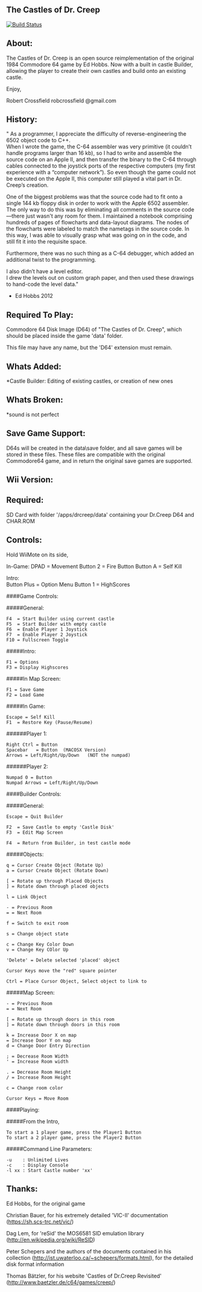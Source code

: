 The Castles of Dr. Creep
------------------------

[![Build Status](https://travis-ci.org/segrax/DrCreep.svg?branch=master)](https://travis-ci.org/segrax/DrCreep)

About:
------
 The Castles of Dr. Creep is an open source reimplementation of the 
  original 1984 Commodore 64 game by Ed Hobbs.
 Now with a built in castle Builder, allowing the player to create their
  own castles and build onto an existing castle.


Enjoy,
  
Robert Crossfield
robcrossfield @gmail.com

History:
--------
 
" As a programmer, I appreciate the difficulty of reverse-engineering the 6502 object code to C++.  
 When I wrote the game, the C-64 assembler was very primitive (it couldn’t handle programs larger than 16 kb), 
 so I had to write and assemble the source code on an Apple II, and then transfer the binary to the C-64 through cables
 connected to the joystick ports of the respective computers (my first experience with a “computer network”).
 So even though the game could not be executed on the Apple II, this computer still played a vital part in Dr. Creep’s
 creation.
 
 One of the biggest problems was that the source code had to fit onto a single 144 kb floppy disk in order to work 
 with the Apple 6502 assembler.  The only way to do this was by eliminating all comments in the source code—there 
 just wasn't any room for them.  I maintained a notebook comprising hundreds of pages of flowcharts and data-layout
 diagrams.  The nodes of the flowcharts were labeled to match the nametags in the source code.  In this way, I was
 able to visually grasp what was going on in the code, and still fit it into the requisite space.

 Furthermore, there was no such thing as a C-64 debugger, which added an additional twist to the programming.
 
 I also didn’t have a level editor.  
 I drew the levels out on custom graph paper, and then used these drawings to hand-code the level data." 
 
- Ed Hobbs 2012


Required To Play:
----------------- 
 Commodore 64 Disk Image (D64) of "The Castles of Dr. Creep", 
  which should be placed inside the game 'data' folder. 
 
 This file may have any name, but the 'D64' extension must remain.


Whats Added:
------------
 *Castle Builder: Editing of existing castles, or creation of new ones


Whats Broken:
-------------
 *sound is not perfect
 


Save Game Support:
------------------
 D64s will be created in the data\save folder, and all save games will be stored in these files.
 These files are compatible with the original Commodore64 game, and in return the original save games are supported.


Wii Version:
------------

 Required:
 ---------
 
 SD Card with folder '/apps/drcreep/data' containing your Dr.Creep D64 and CHAR.ROM
 


  Controls:
  ---------
  Hold WiiMote on its side,
  
  In-Game:
    DPAD 	= Movement
    Button 2 	= Fire Button
    Button A 	= Self Kill

  Intro:	
    Button Plus = Option Menu
    Button 1 	= HighScores




####Game Controls:

#####General:
 
    F4  = Start Builder using current castle
    F5  = Start Builder with empty castle
    F6  = Enable Player 1 Joystick 
    F7  = Enable Player 2 Joystick
    F10 = Fullscreen Toggle

#####Intro:
  
    F1 = Options
    F3 = Display Highscores
 

#####In Map Screen:
  
    F1 = Save Game
    F2 = Load Game


#####In Game:
  
    Escape = Self Kill
    F1  = Restore Key (Pause/Resume)


######Player 1:

    Right Ctrl = Button
    Spacebar   = Button  (MACOSX Version)
    Arrows = Left/Right/Up/Down   (NOT the numpad)

######Player 2:

    Numpad 0 = Button
    Numpad Arrows = Left/Right/Up/Down



####Builder Controls:

#####General:

    Escape = Quit Builder

    F2  = Save Castle to empty 'Castle Disk'
    F3  = Edit Map Screen

    F4  = Return from Builder, in test castle mode

#####Objects:
 
    q = Cursor Create Object (Rotate Up)
    a = Cursor Create Object (Rotate Down)

    [ = Rotate up through Placed Objects
    ] = Rotate down through placed objects

    l = Link Object

    - = Previous Room
    = = Next Room
  
    f = Switch to exit room

    s = Change object state

    c = Change Key Color Down
    v = Change Key COlor Up

    'Delete' = Delete selected 'placed' object

    Cursor Keys move the "red" square pointer

    Ctrl = Place Cursor Object, Select object to link to


#####Map Screen:

    - = Previous Room
    = = Next Room

    [ = Rotate up through doors in this room
    ] = Rotate down through doors in this room

    k = Increase Door X on map
    = Increase Door Y on map
    d = Change Door Entry Direction

    ; = Decrease Room Width
    ' = Increase Room width

    . = Decrease Room Height
    / = Increase Room Height

    c = Change room color

    Cursor Keys = Move Room 


####Playing:

#####From the Intro,

    To start a 1 player game, press the Player1 Button
    To start a 2 player game, press the Player2 Button


#####Command Line Parameters:

    -u    : Unlimited Lives
    -c    : Display Console
    -l xx : Start Castle number 'xx'




Thanks:
-------

Ed Hobbs, for the original game

Christian Bauer, for his extremely detailed 'VIC-II' documentation (https://sh.scs-trc.net/vic/)

Dag Lem, for 'reSid' the MOS6581 SID emulation library (http://en.wikipedia.org/wiki/ReSID)

Peter Schepers and the authors of the documents contained in his collection (http://ist.uwaterloo.ca/~schepers/formats.html), for the detailed disk format information

Thomas Bätzler, for his website 'Castles of Dr.Creep Revisited' (http://www.baetzler.de/c64/games/creep/)
